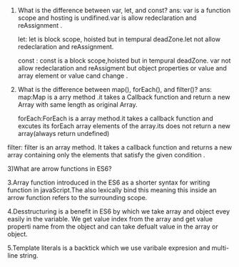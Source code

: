 
1) What is the difference between var, let, and const?
   ans: var is a function scope and hosting is undifined.var is allow redeclaration and reAssignment .
   
   let: let is block scope,  hoisted but in tempural deadZone.let not allow  redeclaration and reAssignment.
   
   const : const is a block scope,hoisted but in tempural deadZone. var not allow redeclaration and reAssigment but object properties or value and array element or value cand change .
   

3) What is the difference between map(), forEach(), and filter()?
   ans:
   map:Map is a arry method .it takes a Callback function and return a new Array with same length as original Array.
   
   forEach:ForEach is a array method.it takes a callback function and excutes its forEach array elements of the array.its does not return a new array(always return undefined)
   
  filter: filter is an array method. It takes a callback function and returns a new array containing only the elements that satisfy the given condition .



 3)What are arrow functions in ES6?
 
  3.Array function introduced in the ES6 as a shorter syntax for writing function in javaScript.The also lexically bind this meaning this inside an arrow function refers to the surrounding scope.
  

  4.Desstructuring is a benefit in ES6 by which we take array and object evey easily in the variable. We get value index from the array and get value properti name from the object and can take defualt value in the array or object.
  

  5.Template literals is a backtick which we use varibale expresion and multi-line string.

 
